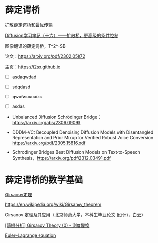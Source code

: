 # 薛定谔桥

[扩散薛定谔桥和最优传输](https://zhuanlan.zhihu.com/p/690392523)

[Diffusion学习笔记（十六）——扩散桥，更高级的条件控制](https://zhuanlan.zhihu.com/p/672779929?utm_psn=1758508126985379840)



图像翻译的薛定谔桥，T^2^-SB

论文：https://arxiv.org/pdf/2302.05872

主页：https://i2sb.github.io



- [ ] asdaqwdad
- [ ] sdqdasd
- [ ] qwefzscasdas
- [ ] asdas




*   Unbalanced Diffusion Schrödinger Bridge：https://arxiv.org/abs/2306.09099

*   DDDM-VC: Decoupled Denoising Diffusion Models with Disentangled Representation and Prior Mixup for Verified Robust Voice Conversion https://arxiv.org/pdf/2305.15816.pdf
*   Schrodinger Bridges Beat Diffusion Models on Text-to-Speech Synthesis，https://arxiv.org/pdf/2312.03491.pdf

# 薛定谔桥的数学基础



[Girsanov定理](https://blog.csdn.net/qq_18822147/article/details/107904463)

https://en.wikipedia.org/wiki/Girsanov_theorem

Girsanov 定理及其应用（北京师范大学，本科生毕业论文 (设计)，白云）

[[隨機分析] Girsanov Theory (0) - 測度變換](https://ch-hsieh.blogspot.com/2010/04/girsanov-theory-0-change-of-measure.html)







[Euler–Lagrange equation](https://en.wikipedia.org/wiki/Euler–Lagrange_equation)

